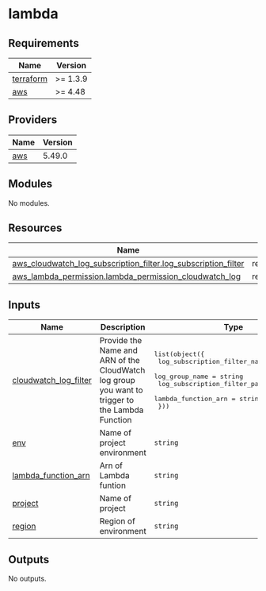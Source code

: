# lambda

<!-- BEGINNING OF PRE-COMMIT-TERRAFORM DOCS HOOK -->
## Requirements

| Name | Version |
|------|---------|
| <a name="requirement_terraform"></a> [terraform](#requirement\_terraform) | >= 1.3.9 |
| <a name="requirement_aws"></a> [aws](#requirement\_aws) | >= 4.48 |

## Providers

| Name | Version |
|------|---------|
| <a name="provider_aws"></a> [aws](#provider\_aws) | 5.49.0 |

## Modules

No modules.

## Resources

| Name | Type |
|------|------|
| [aws_cloudwatch_log_subscription_filter.log_subscription_filter](https://registry.terraform.io/providers/hashicorp/aws/latest/docs/resources/cloudwatch_log_subscription_filter) | resource |
| [aws_lambda_permission.lambda_permission_cloudwatch_log](https://registry.terraform.io/providers/hashicorp/aws/latest/docs/resources/lambda_permission) | resource |

## Inputs

| Name | Description | Type | Default | Required |
|------|-------------|------|---------|:--------:|
| <a name="input_cloudwatch_log_filter"></a> [cloudwatch\_log\_filter](#input\_cloudwatch\_log\_filter) | Provide the Name and ARN of the CloudWatch log group you want to trigger to the Lambda Function | <pre>list(object({<br>    log_subscription_filter_name    = string<br>    log_group_name                  = string<br>    log_subscription_filter_pattern = string<br>    lambda_function_arn             = string<br>  }))</pre> | `[]` | no |
| <a name="input_env"></a> [env](#input\_env) | Name of project environment | `string` | n/a | yes |
| <a name="input_lambda_function_arn"></a> [lambda\_function\_arn](#input\_lambda\_function\_arn) | Arn of Lambda funtion | `string` | `null` | no |
| <a name="input_project"></a> [project](#input\_project) | Name of project | `string` | n/a | yes |
| <a name="input_region"></a> [region](#input\_region) | Region of environment | `string` | n/a | yes |

## Outputs

No outputs.
<!-- END OF PRE-COMMIT-TERRAFORM DOCS HOOK -->
